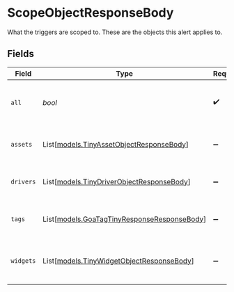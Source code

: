 # ScopeObjectResponseBody

What the triggers are scoped to. These are the objects this alert applies to.


## Fields

| Field                                                                                      | Type                                                                                       | Required                                                                                   | Description                                                                                | Example                                                                                    |
| ------------------------------------------------------------------------------------------ | ------------------------------------------------------------------------------------------ | ------------------------------------------------------------------------------------------ | ------------------------------------------------------------------------------------------ | ------------------------------------------------------------------------------------------ |
| `all`                                                                                      | *bool*                                                                                     | :heavy_check_mark:                                                                         | Whether it applies to all applicable objects.                                              | true                                                                                       |
| `assets`                                                                                   | List[[models.TinyAssetObjectResponseBody](../models/tinyassetobjectresponsebody.md)]       | :heavy_minus_sign:                                                                         | The assets these triggers are scoped to.                                                   |                                                                                            |
| `drivers`                                                                                  | List[[models.TinyDriverObjectResponseBody](../models/tinydriverobjectresponsebody.md)]     | :heavy_minus_sign:                                                                         | The drivers these triggers are scoped to.                                                  |                                                                                            |
| `tags`                                                                                     | List[[models.GoaTagTinyResponseResponseBody](../models/goatagtinyresponseresponsebody.md)] | :heavy_minus_sign:                                                                         | The tags these triggers are scoped to.                                                     |                                                                                            |
| `widgets`                                                                                  | List[[models.TinyWidgetObjectResponseBody](../models/tinywidgetobjectresponsebody.md)]     | :heavy_minus_sign:                                                                         | The widgets these triggers are scoped to.                                                  |                                                                                            |